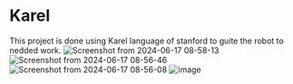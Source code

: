 # Karel
This project is done using Karel language of stanford to guite the robot to nedded work.
![Screenshot from 2024-06-17 08-58-13](https://github.com/an-ash-iith/Karel/assets/106005097/e225adbf-8837-42c9-9b8e-b5ab9dd6bf9d)
![Screenshot from 2024-06-17 08-56-46](https://github.com/an-ash-iith/Karel/assets/106005097/1c5863bf-ddb3-4ae2-b404-642c8624d9c6)
![Screenshot from 2024-06-17 08-56-08](https://github.com/an-ash-iith/Karel/assets/106005097/1c3d5f39-c571-4eb4-8c94-fbd75d033760)
![image](https://github.com/an-ash-iith/Karel/assets/106005097/4cfb452c-4bc5-43db-978f-3f9ccda98c30)
